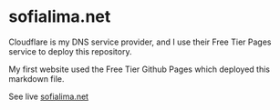 # sofialima.net

Cloudflare is my DNS service provider, and I use their Free Tier Pages service to deploy this repository.

My first website used the Free Tier Github Pages which deployed this markdown file.

See live [sofialima.net](https://sofialima.net/)
